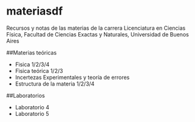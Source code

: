 materiasdf
=======

Recursos y notas de las materias de la carrera Licenciatura en Ciencias Física, Facultad de Ciencias Exactas y Naturales, Universidad de Buenos Aires

##Materias teóricas
* Fìsica 1/2/3/4
* Fìsica teórica 1/2/3
* Incertezas Experimentales y teoría de errores
* Estructura de la materia 1/2/3/4

##Laboratorios
* Laboratorio 4
* Laboratorio 5
